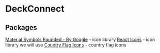 # DeckConnect

## Packages 

[Material Symbols Rounded - By Google](https://fonts.google.com/icons) - icon library 
[React Icons](https://www.npmjs.com/package/react-icons) - icon library we will use 
[Country Flag Icons](https://www.npmjs.com/package/country-flag-icons) - country flag icons